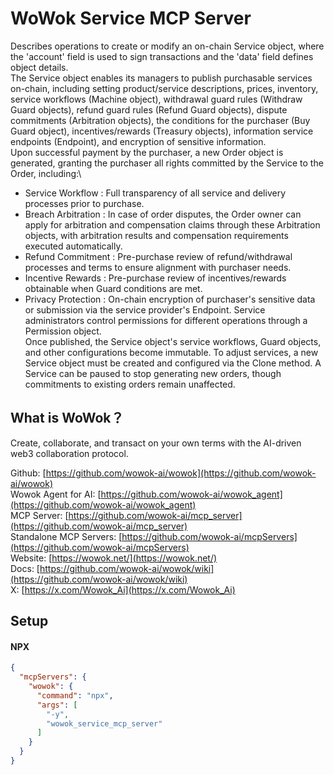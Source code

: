 # WoWok Service MCP Server
Describes operations to create or modify an on-chain Service object, where the 'account' field is used to sign transactions and the 'data' field defines object details.      
The Service object enables its managers to publish purchasable services on-chain, including setting product/service descriptions, prices, inventory, service workflows (Machine object), withdrawal guard rules (Withdraw Guard objects), refund guard rules (Refund Guard objects), dispute commitments (Arbitration objects), the conditions for the purchaser (Buy Guard object), incentives/rewards (Treasury objects), information service endpoints (Endpoint), and encryption of sensitive information.     
Upon successful payment by the purchaser, a new Order object is generated, granting the purchaser all rights committed by the Service to the Order, including:\
  - Service Workflow : Full transparency of all service and delivery processes prior to purchase.  
  - Breach Arbitration : In case of order disputes, the Order owner can apply for arbitration and compensation claims through these Arbitration objects, with arbitration results and compensation requirements executed automatically.   
  - Refund Commitment : Pre-purchase review of refund/withdrawal processes and terms to ensure alignment with purchaser needs.    
  - Incentive Rewards : Pre-purchase review of incentives/rewards obtainable when Guard conditions are met.     
  - Privacy Protection : On-chain encryption of purchaser's sensitive data or submission via the service provider's Endpoint.
Service administrators control permissions for different operations through a Permission object.     
Once published, the Service object's service workflows, Guard objects, and other configurations become immutable. To adjust services, a new Service object must be created and configured via the Clone method. A Service can be paused to stop generating new orders, though commitments to existing orders remain unaffected.

## What is WoWok？
Create, collaborate, and transact on your own terms with the AI-driven web3 collaboration protocol.

Github: [https://github.com/wowok-ai/wowok](https://github.com/wowok-ai/wowok)   
Wowok Agent for AI: [https://github.com/wowok-ai/wowok_agent](https://github.com/wowok-ai/wowok_agent)   
MCP Server: [https://github.com/wowok-ai/mcp_server](https://github.com/wowok-ai/mcp_server)   
Standalone MCP Servers: [https://github.com/wowok-ai/mcpServers](https://github.com/wowok-ai/mcpServers)   
Website: [https://wowok.net/](https://wowok.net/)   
Docs: [https://github.com/wowok-ai/wowok/wiki](https://github.com/wowok-ai/wowok/wiki)   
X: [https://x.com/Wowok_Ai](https://x.com/Wowok_Ai)


## Setup   
#### NPX   
```json
{
  "mcpServers": {
    "wowok": {
      "command": "npx",
      "args": [
        "-y",
        "wowok_service_mcp_server"
      ]
    }
  }
}
```